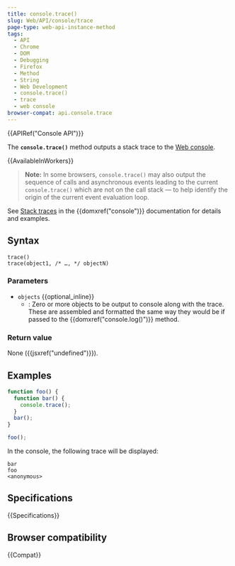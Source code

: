 ```yaml
---
title: console.trace()
slug: Web/API/console/trace
page-type: web-api-instance-method
tags:
  - API
  - Chrome
  - DOM
  - Debugging
  - Firefox
  - Method
  - String
  - Web Development
  - console.trace()
  - trace
  - web console
browser-compat: api.console.trace
---
```


{{APIRef("Console API")}}

The **`console.trace()`** method outputs a stack trace to the
[Web console](https://firefox-source-docs.mozilla.org/devtools-user/web_console/index.html).

{{AvailableInWorkers}}

> **Note:** In some browsers, `console.trace()` may also output the sequence of calls and asynchronous events leading to the current `console.trace()` which are not on the call stack — to help identify the origin of the current event evaluation loop.

See [Stack traces](/en-US/docs/Web/API/console#stack_traces) in the
{{domxref("console")}} documentation for details and examples.

## Syntax

```js-nolint
trace()
trace(object1, /* …, */ objectN)
```

### Parameters

- `objects` {{optional_inline}}
  - : Zero or more objects to be output to console along with the trace. These are
    assembled and formatted the same way they would be if passed to the
    {{domxref("console.log()")}} method.

### Return value

None ({{jsxref("undefined")}}).

## Examples

```js
function foo() {
  function bar() {
    console.trace();
  }
  bar();
}

foo();
```

In the console, the following trace will be displayed:

```
bar
foo
<anonymous>
```

## Specifications

{{Specifications}}

## Browser compatibility

{{Compat}}

